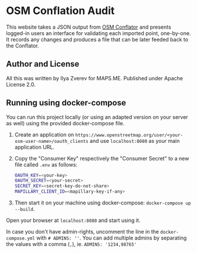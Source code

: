 # OSM Conflation Audit

This website takes a JSON output from [OSM Conflator](https://github.com/mapsme/osm_conflate)
and presents logged-in users an interface for validating each imported point, one-by-one.
It records any changes and produces a file that can be later feeded back to the Conflator.

## Author and License

All this was written by Ilya Zverev for MAPS.ME. Published under Apache License 2.0.

## Running using docker-compose

You can run this project locally (or using an adapted version
on your server as well) using the provided docker-compose file.

1. Create an application on `https://www.openstreetmap.org/user/<your-osm-user-name>/oauth_clients`
  and use `localhost:8080` as your main application URL.

1. Copy the "Consumer Key" respectively the "Consumer Secret" to a new file called `.env` as follows:

    ```bash
    OAUTH_KEY=<your-key>
    OAUTH_SECRET=<your-secret>
    SECRET_KEY=<secret-key-do-not-share>
    MAPILLARY_CLIENT_ID=<mapillary-key-if-any>
    ```

1. Then start it on your machine using docker-compose: `docker-compose up --build`.

Open your browser at `localhost:8080` and start using it.

In case you don't have admin-rights, uncomment the line in the `docker-compose.yml` with `# ADMINS: ''`.
You can add multiple admins by separating the values with a comma (`,`), ie. `ADMINS: '1234,98765'`
